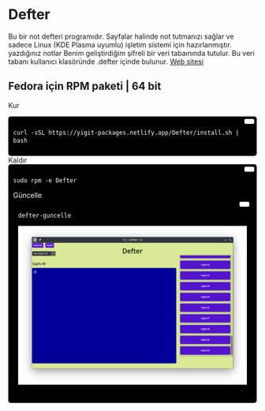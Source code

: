 # Defter

Bu bir not defteri programıdır. Sayfalar halinde not tutmanızı sağlar ve sadece Linux (KDE Plasma uyumlu) işletim sistemi için hazırlanmıştır. yazdığınız notlar Benim geliştirdiğim şifreli bir veri tabaınında tutulur. Bu veri tabanı kullanıcı klasöründe .defter içinde bulunur.
<a href="https://defter.netlify.app/">Web sitesi</a>

## Fedora için RPM paketi | 64 bit
Kur
<div style="background-color:#000; color:#fff; padding:10px; border-radius:5px; position:relative;">
  <button style="position:absolute; top:5px; right:5px; background-color:#fff; border:none; color:#000; padding:5px 10px; border-radius:3px;" onclick="navigator.clipboard.writeText('curl -sSL https://yigit-packages.netlify.app/Defter/install.sh | bash')"></button>
  <pre><code>curl -sSL https://yigit-packages.netlify.app/Defter/install.sh | bash</code></pre>
</div>
Kaldır
<div style="background-color:#000; color:#fff; padding:10px; border-radius:5px; position:relative;">
  <button style="position:absolute; top:5px; right:5px; background-color:#fff; border:none; color:#000; padding:5px 10px; border-radius:3px;" onclick="navigator.clipboard.writeText('sudo rpm -e Defter')"></button>
  <pre><code>sudo rpm -e Defter</code></pre>
Güncelle
<div style="background-color:#000; color:#fff; padding:10px; border-radius:5px; position:relative;">
  <button style="position:absolute; top:5px; right:5px; background-color:#fff; border:none; color:#000; padding:5px 10px; border-radius:3px;" onclick="navigator.clipboard.writeText('defter-guncelle')"></button>
  <pre><code>defter-guncelle</code></pre>

![kapak](img.png)
